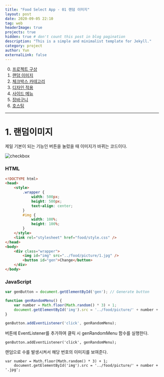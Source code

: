 ```yaml
---
title: "Food Select App - 01 랜덤 이미지"
layout: post
date: 2020-09-05 22:10
tag: web
headerImage: true
projects: true
hidden: true # don't count this post in blog pagination
description: "This is a simple and minimalist template for Jekyll."
category: project
author: Yun
externalLink: false
---
```



 0. [프로젝트 구상](https://bro-o.github.io/food-select-app-00/)
 1. [랜덤 이미지](https://bro-o.github.io/food-select-app-01/)
 2. [체크박스 카테고리](https://bro-o.github.io/food-select-app-02/)
 3. [디자인 적용](https://bro-o.github.io/food-select-app-03/)
 4. [사이드 메뉴](https://bro-o.github.io/food-select-app-04/)
 5. [장바구니](https://bro-o.github.io/food-select-app-05/)
 6. [호스팅](https://bro-o.github.io/food-select-app-06/)
---
# 1. 랜덤이미지
제일 기본이 되는 기능인 버튼을 눌렀을 때 이미지가 바뀌는 코드이다.

![checkbox](https://bro-o.github.io/assets/images/random.PNG)

### HTML
```html
<!DOCTYPE html>
<head>
    <style>
        .wrapper {
            width: 500px;
            height: 500px;
            text-align: center;
        }
        #img {
            width: 100%;
            height: 100%;
        }
    </style>
    <link rel="stylesheet" href="food/style.css" />
</head>
<body>
    <div class="wrapper">
        <img id="img" src="../food/picture/1.jpg" />
        <button id="gen">Change</button>
    </div>
</body>
```

### JavaScript
```javascript
var genButton = document.getElementById('gen'); // Generate button

function genRandomMenu() {
	var number = Math.floor(Math.random() * 3) + 1;
	document.getElementById('img').src = '../food/picture/' + number + '.jpg';	   
}

genButton.addEventListener('click', genRandomMenu);
```

버튼에 EventListener를 추가하여 클릭 시 genRandomMenu 함수를 실행한다.
```
genButton.addEventListener('click', genRandomMenu);
```
랜덤으로 수를 발생시켜서 해당 번호의 이미지를 보여준다.
```
var number = Math.floor(Math.random() * 3) + 1;
	document.getElementById('img').src = '../food/picture/' + number + '.jpg';
```


